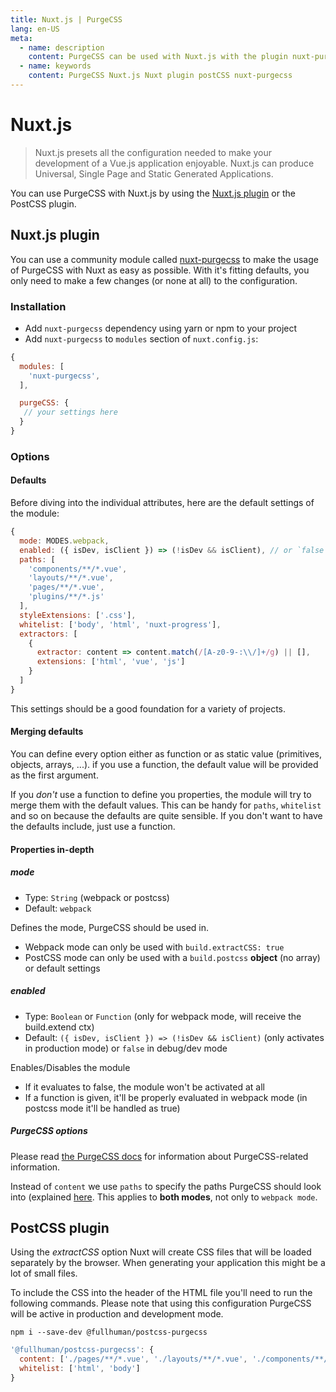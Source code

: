 ```yaml
---
title: Nuxt.js | PurgeCSS
lang: en-US
meta:
  - name: description
    content: PurgeCSS can be used with Nuxt.js with the plugin nuxt-purgecss or with the PostCSS plugin.
  - name: keywords
    content: PurgeCSS Nuxt.js Nuxt plugin postCSS nuxt-purgecss
---
```


# Nuxt.js

> Nuxt.js presets all the configuration needed to make your development of a Vue.js application enjoyable. Nuxt.js can produce Universal, Single Page and Static Generated Applications.

You can use PurgeCSS with Nuxt.js by using the [Nuxt.js plugin](https://github.com/Developmint/nuxt-purgecss) or the PostCSS plugin.

## Nuxt.js plugin

You can use a community module called [nuxt-purgecss](https://github.com/Developmint/nuxt-purgecss) to make the usage of PurgeCSS with Nuxt as easy as possible. With it's fitting defaults, you only need to make a few changes (or none at all)
to the configuration.

### Installation

- Add `nuxt-purgecss` dependency using yarn or npm to your project
- Add `nuxt-purgecss` to `modules` section of `nuxt.config.js`:

```js
{
  modules: [
    'nuxt-purgecss',
  ],

  purgeCSS: {
   // your settings here
  }
}
```

### Options

#### Defaults

Before diving into the individual attributes, here are the default settings of the module:

```js
{
  mode: MODES.webpack,
  enabled: ({ isDev, isClient }) => (!isDev && isClient), // or `false` when in dev/debug mode
  paths: [
    'components/**/*.vue',
    'layouts/**/*.vue',
    'pages/**/*.vue',
    'plugins/**/*.js'
  ],
  styleExtensions: ['.css'],
  whitelist: ['body', 'html', 'nuxt-progress'],
  extractors: [
    {
      extractor: content => content.match(/[A-z0-9-:\\/]+/g) || [],
      extensions: ['html', 'vue', 'js']
    }
  ]
}
```

This settings should be a good foundation for a variety of projects.

#### Merging defaults

You can define every option either as function or as static value (primitives, objects, arrays, ...).
if you use a function, the default value will be provided as the first argument.

If you *don't* use a function to define you properties, the module will try to
merge them with the default values. This can be handy for `paths`, `whitelist` and so on because
the defaults are quite sensible. If you don't want to have the defaults include, just use a function.

#### Properties in-depth

##### mode

* Type: `String` (webpack or postcss)
* Default: `webpack`

Defines the mode, PurgeCSS should be used in.

* Webpack mode can only be used with `build.extractCSS: true`
* PostCSS mode can only be used with a `build.postcss` **object** (no array) or default settings

##### enabled

* Type: `Boolean` or `Function` (only for webpack mode, will receive the build.extend ctx)
* Default: `({ isDev, isClient }) => (!isDev && isClient)` (only activates in production mode) or `false` in debug/dev mode

Enables/Disables the module

* If it evaluates to false, the module won't be activated at all
* If a function is given, it'll be properly evaluated in webpack mode (in postcss mode it'll be handled as true)


##### PurgeCSS options

Please read [the PurgeCSS docs](https://www.purgecss.com/configuration) for information about
PurgeCSS-related information.

Instead of `content` we use `paths` to specify the paths PurgeCSS should look into (explained [here](https://www.purgecss.com/with-webpack#options).
This applies to **both modes**, not only to `webpack mode`.

## PostCSS plugin

Using the *extractCSS* option Nuxt will create CSS files that will be loaded separately by the browser.
When generating your application this might be a lot of small files.

To include the CSS into the header of the HTML file you'll need to run the following commands. 
Please note that using this configuration PurgeCSS will be active in production and development mode.

```text
npm i --save-dev @fullhuman/postcss-purgecss
```

```javascript
'@fullhuman/postcss-purgecss': {
  content: ['./pages/**/*.vue', './layouts/**/*.vue', './components/**/*.vue'],
  whitelist: ['html', 'body']
}
```
